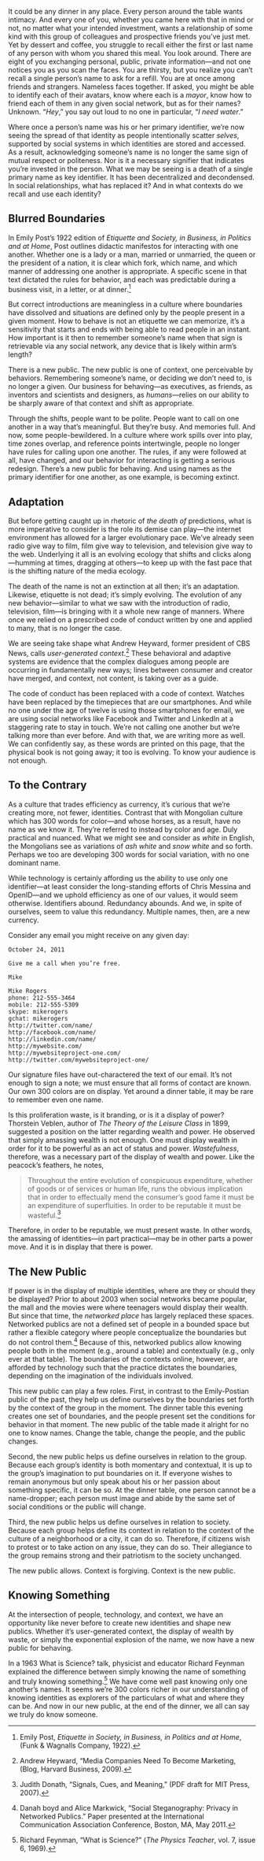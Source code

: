 It could be any dinner in any place. Every person around the table wants intimacy. And every one of you, whether you came here with that in mind or not, no matter what your intended investment, wants a relationship of some kind with this group of colleagues and prospective friends you’ve just met. Yet by dessert and coffee, you struggle to recall either the first or last name of any person with whom you shared this meal. You look around. There are eight of you exchanging personal, public, private information—and not one notices you as you scan the faces. You are thirsty, but you realize you can’t recall a single person’s name to ask for a refill. You are at once among friends and strangers. Nameless faces together. If asked, you might be able to identify each of their avatars, know where each is a *mayor*, know how to friend each of them in any given social network, but as for their names? Unknown. “*Hey*,” you say out loud to no one in particular, “*I need water*.”

Where once a person’s name was his or her primary identifier, we’re now seeing the spread of that identity as people intentionally scatter *selves*, supported by social systems in which identities are stored and accessed. As a result, acknowledging someone’s name is no longer the same sign of mutual respect or politeness. Nor is it a necessary signifier that indicates you’re invested in the person. What we may be seeing is a death of a single primary name as key identifier. It has been decentralized and decondensed. In social relationships, what has replaced it? And in what contexts do we recall and use each identity?

## Blurred Boundaries

In Emily Post’s 1922 edition of *Etiquette and Society, in Business, in Politics and at Home*, Post outlines didactic manifestos for interacting with one another. Whether one is a lady or a man, married or unmarried, the queen or the president of a nation, it is clear which fork, which name, and which manner of addressing one another is appropriate. A specific scene in that text dictated the rules for behavior, and each was predictable during a business visit, in a letter, or at dinner.[^post]

But correct introductions are meaningless in a culture where boundaries have dissolved and situations are defined only by the people present in a given moment. How to behave is not an etiquette we can memorize, it’s a sensitivity that starts and ends with being able to read people in an instant. How important is it then to remember someone’s name when that sign is retrievable via any social network, any device that is likely within arm’s length?

There is a new public. The new public is one of context, one perceivable by behaviors. Remembering someone’s name, or deciding we don’t need to, is no longer a given. Our business for behaving—as executives, as friends, as inventors and scientists and designers, as *humans*—relies on our ability to be sharply aware of that context and shift as appropriate.

Through the shifts, people want to be polite. People want to call on one another in a way that’s meaningful. But they’re busy. And memories full. And now, some people-bewildered. In a culture where work spills over into play, time zones overlap, and reference points intertwingle, people no longer have rules for calling upon one another. The rules, if any were followed at all, have changed, and our behavior for interacting is getting a serious redesign. There’s a new public for behaving. And using names as the primary identifier for one another, as one example, is becoming extinct.

## Adaptation

But before getting caught up in rhetoric of *the death of* predictions, what is more imperative to consider is the role its demise can play—the internet environment has allowed for a larger evolutionary pace. We’ve already seen radio give way to film, film give way to television, and television give way to the web. Underlying it all is an evolving ecology that shifts and clicks along—humming at times, dragging at others—to keep up with the fast pace that is the shifting nature of the media ecology.

The death of the name is not an extinction at all then; it’s an adaptation. Likewise, etiquette is not dead; it’s simply evolving. The evolution of any new behavior—similar to what we saw with the introduction of radio, television, film—is bringing with it a whole new range of manners. Where once we relied on a prescribed code of conduct written by one and applied to many, that is no longer the case.

We are seeing take shape what Andrew Heyward, former president of CBS News, calls *user-generated context*.[^heyward] These behavioral and adaptive systems are evidence that the complex dialogues among people are occurring in fundamentally new ways; lines between consumer and creator have merged, and context, not content, is taking over as a guide.

The code of conduct has been replaced with a code of context. Watches have been replaced by the timepieces that are our smartphones. And while no one under the age of twelve is using those smartphones for email, we are using social networks like Facebook and Twitter and LinkedIn at a staggering rate to stay in touch. We’re not calling one another but we’re talking more than ever before. And with that, we are writing more as well. We can confidently say, as these words are printed on this page, that the physical book is not going away; it too is evolving. To know your audience is not enough.

## To the Contrary

As a culture that trades efficiency as currency, it’s curious that we’re creating more, not fewer, identities. Contrast that with Mongolian culture which has 300 words for color—and whose horses, as a result, have no name as we know it. They’re referred to instead by color and age. Duly practical and nuanced. What we might see and consider as *white* in English, the Mongolians see as variations of *ash white* and *snow white* and so forth. Perhaps we too are developing 300 words for social variation, with no one dominant name.

While technology is certainly affording us the ability to use only one identifier—at least consider the long-standing efforts of Chris Messina and OpenID—and we uphold efficiency as one of our values, it would seem otherwise. Identifiers abound. Redundancy abounds. And we, in spite of ourselves, seem to value this redundancy. Multiple names, then, are a new currency.

Consider any email you might receive on any given day:

    October 24, 2011
    
    Give me a call when you’re free.
    
    Mike
    
    Mike Rogers
    phone: 212-555-3464
    mobile: 212-555-5309
    skype: mikerogers
    gchat: mikerogers
    http://twitter.com/name/
    http://facebook.com/name/
    http://linkedin.com/name/
    http://mywebsite.com/
    http://mywebsiteproject-one.com/
    http://twitter.com/mywebsiteproject-one/

Our signature files have out-charactered the text of our email. It’s not enough to sign a note; we must ensure that all forms of contact are known. Our own 300 colors are on display. Yet around a dinner table, it may be rare to remember even one name.

Is this proliferation waste, is it branding, or is it a display of power? Thorstein Veblen, author of *The Theory of the Leisure Class* in 1899, suggested a position on the latter regarding wealth and power. He observed that simply amassing wealth is not enough. One must display wealth in order for it to be powerful as an act of status and power. *Wastefulness*, therefore, was a necessary part of the display of wealth and power. Like the peacock’s feathers, he notes,

> Throughout the entire evolution of conspicuous expenditure, whether of goods or of services or human life, runs the obvious implication that in order to effectually mend the consumer’s good fame it must be an expenditure of superfluities. In order to be reputable it must be wasteful.[^donath]

Therefore, in order to be reputable, we must present waste. In other words, the amassing of identities—in part practical—may be in other parts a power move. And it is in display that there is power.

## The New Public

If power is in the display of multiple identities, where are they or should they be displayed? Prior to about 2003 when social networks became popular, the mall and the movies were where teenagers would display their wealth. But since that time, the *networked place* has largely replaced these spaces. Networked publics are not a defined set of people in a bounded space but rather a flexible category where people conceptualize the boundaries but do not control them.[^boyd-markwick] Because of this, networked publics allow knowing people both in the moment (e.g., around a table) and contextually (e.g., only ever at that table). The boundaries of the contexts online, however, are afforded by technology such that the practice dictates the boundaries, depending on the imagination of the individuals involved.

This new public can play a few roles. First, in contrast to the Emily-Postian public of the past, they help us define ourselves by the boundaries set forth by the context of the group in the moment. The dinner table this evening creates one set of boundaries, and the people present set the conditions for behavior in that moment. The new public of the table made it alright for no one to know names. Change the table, change the people, and the public changes.

Second, the new public helps us define ourselves in relation to the group. Because each group’s identity is both momentary and contextual, it is up to the group’s imagination to put boundaries on it. If everyone wishes to remain anonymous but only speak about his or her passion about something specific, it can be so. At the dinner table, one person cannot be a name-dropper; each person must image and abide by the same set of social conditions or the public will change.

Third, the new public helps us define ourselves in relation to society. Because each group helps define its context in relation to the context of the culture of a neighborhood or a city, it can do so. Therefore, if citizens wish to protest or to take action on any issue, they can do so. Their allegiance to the group remains strong and their patriotism to the society unchanged.

The new public allows. Context is forgiving. Context is the new public.

## Knowing Something

At the intersection of people, technology, and context, we have an opportunity like never before to create new identities and shape new publics. Whether it’s user-generated context, the display of wealth by waste, or simply the exponential explosion of the name, we now have a new public for behaving.

In a 1963 What is Science? talk, physicist and educator Richard Feynman explained the difference between simply knowing the name of something and truly knowing something.[^feynman] We have come well past knowing only one another’s names. It seems we’re 300 colors richer in our understanding of knowing identities as explorers of the particulars of what and where they can be. And now in our new public, at the end of the dinner, we all can say we truly do know someone.

[^post]: Emily Post, *Etiquette in Society, in Business, in Politics and at Home*, (Funk & Wagnalls Company, 1922).
[^heyward]: Andrew Heyward, “Media Companies Need To Become Marketing, (Blog, Harvard Business, 2009).
[^donath]: Judith Donath, “Signals, Cues, and Meaning,” (PDF draft for MIT Press, 2007).
[^boyd-markwick]: Danah boyd and Alice Markwick, “Social Steganography: Privacy in Networked Publics.” Paper presented at the International Communication Association Conference, Boston, MA, May 2011.
[^feynman]: Richard Feynman, “What is Science?” (*The Physics Teacher*, vol. 7, issue 6, 1969).